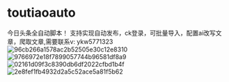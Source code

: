# toutiaoauto
今日头条全自动脚本！  支持实现自动发布，ck登录，可批量导入，配置ai改写文章，爬取文章,需要联系v: ykw5771323
![96cb266a1578ac2b52505e30c12e8310](https://github.com/user-attachments/assets/2bb23c88-2444-4520-a80a-cfbede73c4a6)
![9766972e18f7899057744b96581df8a9](https://github.com/user-attachments/assets/cfef76d9-94cd-48f0-a73f-b7c1efb694a8)
![02161d09f3c8390db6df2022cfbd1b4f](https://github.com/user-attachments/assets/b322881c-0890-4317-a901-1a8efb6d0764)
![2e8fef1fb4932d2a5c52ace5a81f5b62](https://github.com/user-attachments/assets/ed1cea02-cd53-4ab6-b44a-8a529b31cc9c)
